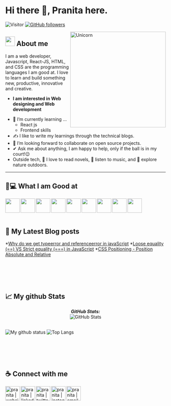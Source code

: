 # Hi there 👋, Pranita here. 
![Visitor](https://visitor-badge.laobi.icu/badge?page_id=pranita09.repoName) [![GitHub followers](https://img.shields.io/github/followers/pranita09.svg?style=social&label=Follow)](https://github.com/pranita09?tab=followers)<br/>


<img align="right" width=300px alt="Unicorn" src="https://c.tenor.com/GN73MKBawZYAAAAi/busy-cute.gif" />

## <img src="https://media.giphy.com/media/ObNTw8Uzwy6KQ/giphy.gif" width="30px">&nbsp;About me

I am a web developer, Javascript, React-JS, HTML, and CSS are the programming languages I am good at. I love to learn and build something new, productive, innovative and creative.
* **I am interested in Web designing and Web development**
- 🌱 I’m currently learning ...
  - React js
  - Frontend skills
- ✍️ I like to write my learnings through the technical blogs.
- 👯 I’m looking forward to collaborate on open source projects.
- ✔ Ask me about anything, I am happy to help, only if the ball is in my court!😉<br>
- Outside tech, 📖 I love to read novels, 🎵 listen to music, and 🌴 explore nature outdoors.

---

## 👩💻 What I am Good at ‍

<img align="left" width="45px" src="https://img.icons8.com/color/48/000000/html-5--v1.png"/> 
<img align="left" width="45px" src="https://img.icons8.com/color/48/000000/css3.png"/> 
<img align="left" width="45px" src="https://img.icons8.com/color/48/000000/javascript--v1.png"/> 
<img align="left" width="45px" src="https://img.icons8.com/office/48/000000/react.png"/> 
<img align="left" width="45px" src="https://img.icons8.com/color/48/000000/mongodb.png"/>
<img align="left" width="45px" src="https://img.icons8.com/color/48/000000/firebase.png"/>
<img align="left" width="45px" src="https://img.icons8.com/color/48/000000/npm.png"/>
<img align="left" width="45px" src="https://img.icons8.com/fluency/256/node-js.png"/>
<img align="left" width="45px" src="https://img.icons8.com/color/256/git.png" />

<br><br>
---

## 📕 My Latest Blog posts

*<a href="https://pranita.hashnode.dev/why-do-we-get-typeerror-and-referenceerror-in-javascript">Why do we get typeerror and referenceerror in javaScript</a>
*<a href="https://pranita.hashnode.dev/loose-equality-vs-strict-equality">Loose equality (==) VS Strict equality (===) in JavaScript</a>
*<a href="https://pranita.hashnode.dev/css-positioning-position-absolute-and-relative">CSS Positioning - Position Absolute and Relative</a>

<br><br>
---

## 📈 My github Stats

<div>
<!--   <p align="center">
    <b><em>Now listening to:</em></b> <br/>
    <img src="https://spotify-github-profile.vercel.app/api/view?uid=Bhargavi-hash&cover_image=true&theme=novatorem" alt="Now Listenting to" />
  </p> -->
  
  <p align="center">
  <b><em>GitHub Stats:</em></b> <br/>
    <img src="https://github-readme-streak-stats.herokuapp.com/?user=pranita09" alt="GitHub Stats" /> <br/><br/>
  
</div>

![My github status](https://github-readme-stats.vercel.app/api?username=pranita09&show_icons=true&include_all_commits=true)
![Top Langs](https://github-readme-stats.vercel.app/api/top-langs/?username=pranita09&layout=compact)

<br><br>
---

## ☕ Connect with me 

<!-- [![@pranita-fulsundar](https://img.icons8.com/fluency/48/000000/instagram-new.png "@anushkawijegoonawardana97")](https://www.instagram.com/anushkawijegoonawardana97/) 
[![@AnushkaWijegoonawardana97](https://img.icons8.com/fluency/48/000000/facebook.png "@AnushkaWijegoonawardana97")](https://www.facebook.com/AnushkaWijegoonawardana97) 
[![@anushkawijegoonawardana97](https://img.icons8.com/fluency/48/000000/linkedin.png "@anushkawijegoonawardana97")](https://www.linkedin.com/in/anushkawijegoonawardana97/) ![@anushka_wije](https://img.icons8.com/fluency/48/000000/twitter-squared.png "@anushka_wije")](https://twitter.com/anushka_wije) 
[![@0711971313](https://img.icons8.com/fluency/48/000000/phone-disconnected.png "@0711971313")](tel:0711971313) 
[![@anushkaduwolka123@gmail.com](https://img.icons8.com/fluency/48/000000/apple-mail.png "@anushkaduwolka123@gmail.com")](anushkaduwolka123@gmail.com) -->

[<img align="left" alt="pranita | website" width="45px" src="https://img.icons8.com/cotton/256/website.png" />][website]
[<img align="left" alt="pranita | linkedin" width="45px" src="https://img.icons8.com/fluency/48/000000/linkedin.png" />][linkedin]
[<img align="left" alt="pranita | twitter" width="45px" src="https://img.icons8.com/fluency/48/000000/twitter-squared.png" />][twitter]
[<img align="left" alt="pranita | instagram" width="45px" src="https://img.icons8.com/fluency/48/000000/instagram-new.png" />][instagram]
[<img align="left" alt="pranita | email" width="45px" src="https://img.icons8.com/fluency/48/000000/apple-mail.png" />](pfulsundar8@gmail.com)

<br><br>

[website]: https://pranita-fulsundar.netlify.app/
[linkedin]:https://www.linkedin.com/in/pranita-fulsundar-8952711a6/
[twitter]: https://twitter.com/pranita0709
[instagram]: https://www.instagram.com/pranita.fulsundar/
[gmail]: pfulsundar8@gmail.com
